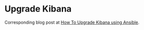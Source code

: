 Upgrade Kibana
=========

Corresponding blog post at [How To Upgrade Kibana using Ansible](https://nickolasfisher.com/blog/How-To-Upgrade-Kibana-using-Ansible).